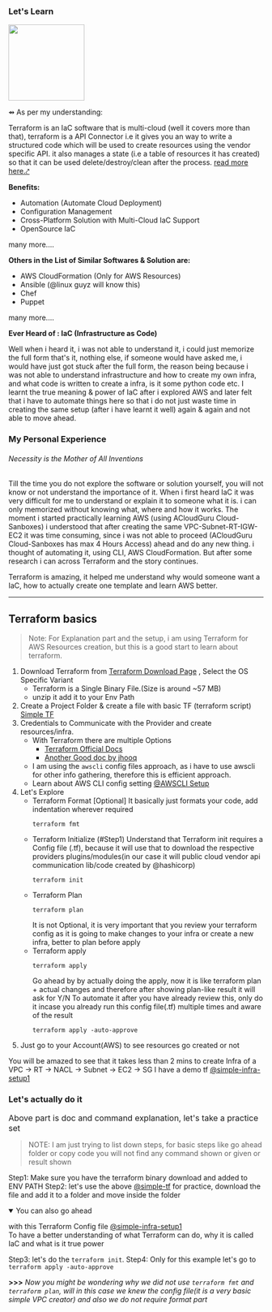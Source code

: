 ### Let's Learn
<img src="https://www.vectorlogo.zone/logos/terraformio/terraformio-ar21.png" height=150>

⇴ As per my understanding:

Terraform is an IaC software that is multi-cloud (well it covers more than that), terraform is a API Connector i.e it gives you an way to write a structured code which will be used to create resources using the vendor specific API. it also manages a state (i.e a table of resources it has created) so that it can be used delete/destroy/clean after the process. <a href="https://www.terraform.io/intro" target="_blank"> read more here.⤤ </a>



<b> Benefits: </b>
- Automation (Automate Cloud Deployment)
- Configuration Management
- Cross-Platform Solution with Multi-Cloud IaC Support
- OpenSource IaC

many more....


<b> Others in the List of Similar Softwares & Solution are: </b>
- AWS CloudFormation (Only for AWS Resources)
- Ansible (@linux guyz will know this)
- Chef 
- Puppet

many more....

<b> Ever Heard of : IaC (Infrastructure as Code) </b>

Well when i heard it, i was not able to understand it, i could just memorize the full form that's it, nothing else, if someone would have asked me, i would have just got stuck after the full form, the reason being because i was not able to understand infrastructure and how to create my own infra, and what code is written to create a infra, is it some python code etc.
I learnt the true meaning & power of IaC after i explored AWS and later felt that i have to automate things here so that i do not just waste time in creating the same setup (after i have learnt it well) again & again and not able to move ahead.


### My Personal Experience

###### Necessity is the Mother of All Inventions

Till the time you do not explore the software or solution yourself, you will not know or not understand the importance of it.
When i first heard IaC it was very difficult for me to understand or explain it to someone what it is. i can only memorized without knowing what, where and how it works.
The moment i started practically learning AWS (using ACloudGuru Cloud-Sanboxes) i understood that after creating the same VPC-Subnet-RT-IGW-EC2 it was time consuming, since i was not able to proceed (ACloudGuru Cloud-Sanboxes has max 4 Hours Access) ahead and do any new thing. i thought of automating it, using CLI, AWS CloudFormation.
But after some research i can across Terraform and the story continues.

Terraform is amazing, it helped me understand why would someone want a IaC, how to actually create one template and learn AWS better.


---

## Terraform basics

> Note: For Explanation part and the setup, i am using Terraform for AWS Resources creation, but this is a good start to learn about terraform.

1. Download Terraform from [Terraform Download Page](https://www.terraform.io/downloads) , Select the OS Specific Variant
    - Terraform is a Single Binary File.(Size is around ~57 MB)
    - unzip it add it to your Env Path
2. Create a Project Folder & create a file with basic TF (terraform script) [Simple TF](./simple-vpc-creator-mini.tf)
3. Credentials to Communicate with the Provider and create resources/infra.
    - With Terraform there are multiple Options
        - [Terraform Official Docs](https://registry.terraform.io/providers/hashicorp/aws/latest/docs)
        - [Another Good doc by jhooq](https://jhooq.com/terraform-aws-credentials-handling/)
    - I am using the `awscli` config files approach, as i have to use awscli for other info gathering, therefore this is efficient approach.
    - Learn about AWS CLI config setting [@AWSCLI Setup](../AWSCLI/readme.md) 
4. Let's Explore
    - Terraform Format [Optional] 
        It basically just formats your code, add indentation wherever required
        ```
        terraform fmt
        ```
    - Terraform Initialize (#Step1)
        Understand that Terraform init requires a Config file (.tf), because it will use that to download the respective providers plugins/modules(in our case it will public cloud vendor api communication lib/code created by @hashicorp)
        ```
        terraform init
        ```
    - Terraform Plan
        ```
        terraform plan
        ```
        It is not Optional, it is very important that you review your terraform config as it is going to make changes to your infra or create a new infra, better to plan before apply
    - Terraform apply
        ```
        terraform apply
        ```
        Go ahead by by actually doing the apply, now it is like terraform plan + actual changes and therefore after showing plan-like result it will ask for Y/N 
        To automate it after you have already review this, only do it incase you already run this config file(.tf) multiple times and aware of the result
        ```
        terraform apply -auto-approve
        ```
4. Just go to your Account(AWS) to see resources go created or not

You will be amazed to see that it takes less than 2 mins to create Infra of a VPC -> RT -> NACL -> Subnet -> EC2 -> SG
I have a demo tf [@simple-infra-setup1](./projects/simple-setup1)


### Let's actually do it
<font size="3"> 
    Above part is doc and command explanation, let's take a practice set
   
</font>
<br/>


> NOTE: I am just trying to list down steps, for basic steps like go ahead folder or copy code you will not find any command shown or given or result shown

Step1: Make sure you have the terraform binary download and added to ENV PATH
Step2: let's use the above [@simple-tf](./simple-vpc-creator-mini.tf) for practice, download the file and add it to a folder and move inside the folder

<details open>
    <summary>You can also go ahead </summary>

with this Terraform Config file [@simple-infra-setup1](./projects/simple-setup1)  
To have a better understanding of what Terraform can do, why it is called IaC and what is it true power

</details>

Step3: let's do the `terraform init`.
Step4: Only for this example let's go to `terraform apply -auto-approve`

__>>>__ *Now you might be wondering why we did not use `terraform fmt` and `terraform plan`, will in this case we knew the config file(it is a very basic simple VPC creator) and also we do not require format part*

